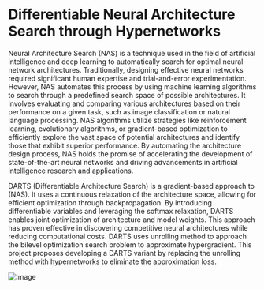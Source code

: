 # Differentiable Neural Architecture Search through Hypernetworks
Neural Architecture Search (NAS) is a technique used in the field of artificial intelligence and deep learning to automatically search for optimal neural network architectures. Traditionally, designing effective neural networks required significant human expertise and trial-and-error experimentation. However, NAS automates this process by using machine learning algorithms to search through a predefined search space of possible architectures. It involves evaluating and comparing various architectures based on their performance on a given task, such as image classification or natural language processing. NAS algorithms utilize strategies like reinforcement learning, evolutionary algorithms, or gradient-based optimization to efficiently explore the vast space of potential architectures and identify those that exhibit superior performance. By automating the architecture design process, NAS holds the promise of accelerating the development of state-of-the-art neural networks and driving advancements in artificial intelligence research and applications.

DARTS (Differentiable Architecture Search) is a gradient-based approach to (NAS). It uses a continuous relaxation of the architecture space, allowing for efficient optimization through backpropagation. By introducing differentiable variables and leveraging the softmax relaxation, DARTS enables joint optimization of architecture and model weights. This approach has proven effective in discovering competitive neural architectures while reducing computational costs. DARTS uses unrolling method to approach the bilevel optimization search problem to approximate hypergradient. This project proposes developing a DARTS variant by replacing the unrolling method with hypernetworks to eliminate the approximation loss. 

![image](https://github.com/MYY99/Projects/assets/133868293/acc277d1-dca8-4ede-a386-bbad35c4c581)


